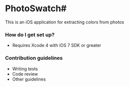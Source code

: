 # PhotoSwatch#

This is an iOS application for extracting colors from photos


### How do I get set up? ###

* Requires Xcode 4 with iOS 7 SDK or greater

### Contribution guidelines ###

* Writing tests
* Code review
* Other guidelines

